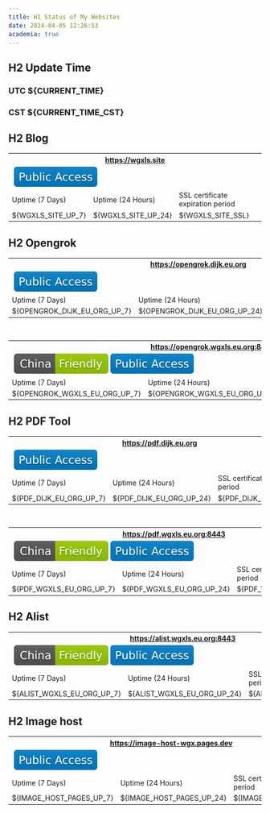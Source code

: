 ```yaml
---
title: H1 Status of My Websites 
date: 2024-04-05 12:26:53
academia: true
---
```


## H2 Update Time

### UTC ${CURRENT_TIME}

### CST ${CURRENT_TIME_CST}

## H2 Blog

<table>
  <tr>
    <th colspan="3"> 
      <a href="https://wgxls.site">https://wgxls.site </a> 
    </th>
  </tr>
  <tr>
    <td colspan="3">
    <img src="/img/${STATUS_WGXLS_SITE}" alt="">
    <img src="/img/Public-Access-blue.svg" alt=""> 
    </td>
  </tr>
  <tr>
    <td> Uptime (7 Days) </td>
    <td> Uptime (24 Hours) </td>
    <td> SSL certificate expiration period </td>
  </tr>
  <tr>
    <td> ${WGXLS_SITE_UP_7} </td>
    <td> ${WGXLS_SITE_UP_24} </td>
    <td> ${WGXLS_SITE_SSL} </td>
  </tr>
</table>

## H2 Opengrok


<table>
    <tr>
        <th colspan="3"> 
            <a href="https://opengrok.dijk.eu.org"> https://opengrok.dijk.eu.org </a>
        </th>
    </tr>
    <tr>
        <td colspan="3">
        <img src="/img/${STATUS_OPENGROK_DIJK_EU_ORG}" alt="">
        <img src="/img/Public-Access-blue.svg" alt=""> 
        </td>
    </tr>
    <tr>
        <td> Uptime (7 Days) </td>
        <td> Uptime (24 Hours) </td>
        <td> SSL certificate expiration period </td>
    </tr>
    <tr>
        <td> ${OPENGROK_DIJK_EU_ORG_UP_7} </td>
        <td> ${OPENGROK_DIJK_EU_ORG_UP_24} </td>
        <td> ${OPENGROK_DIJK_EU_ORG_SSL} </td>
    </tr>
</table>

<br>

<table>
    <tr>
        <th colspan="3"> 
            <a href="https://opengrok.wgxls.eu.org:8443"> https://opengrok.wgxls.eu.org:8443 </a>
        </th>
    </tr>
    <tr>
        <td colspan="3">
        <img src="/img/${STATUS_OPENGROK_WGXLS_EU_ORG}" alt="">
        <img src="/img/China-Friendly-green.svg" alt=""> 
        <img src="/img/Public-Access-blue.svg" alt=""> 
        </td>
    </tr>
    <tr>
        <td> Uptime (7 Days) </td>
        <td> Uptime (24 Hours) </td>
        <td> SSL certificate expiration period </td>
    </tr>
    <tr>
        <td> ${OPENGROK_WGXLS_EU_ORG_UP_7} </td>
        <td> ${OPENGROK_WGXLS_EU_ORG_UP_24} </td>
        <td> ${OPENGROK_WGXLS_EU_ORG_SSL} </td>
    </tr>
</table>

## H2 PDF Tool

<table>
    <tr>
        <th colspan="3">  
            <a href="https://pdf.dijk.eu.org"> https://pdf.dijk.eu.org </a>
        </th>
    </tr>
    <tr>
        <td colspan="3">
        <img src="/img/${STATUS_PDF_DIJK_EU_ORG}" alt="">
        <img src="/img/Public-Access-blue.svg" alt=""> 
        </td>
    </tr>
    <tr>
        <td> Uptime (7 Days) </td>
        <td> Uptime (24 Hours) </td>
        <td> SSL certificate expiration period </td>
    </tr>
    <tr>
        <td> ${PDF_DIJK_EU_ORG_UP_7} </td>
        <td> ${PDF_DIJK_EU_ORG_UP_24} </td>
        <td> ${PDF_DIJK_EU_ORG_SSL} </td>
    </tr>
</table>

<br>

<table>
    <tr>
        <th colspan="3"> 
            <a href="https://pdf.wgxls.eu.org:8443"> https://pdf.wgxls.eu.org:8443 </a>
        </th>
    </tr>
    <tr>
        <td colspan="3">
        <img src="/img/${STATUS_PDF_WGXLS_EU_ORG}" alt="">
        <img src="/img/China-Friendly-green.svg" alt=""> 
        <img src="/img/Public-Access-blue.svg" alt=""> 
        </td>
    </tr>
    <tr>
        <td> Uptime (7 Days) </td>
        <td> Uptime (24 Hours) </td>
        <td> SSL certificate expiration period </td>
    </tr>
    <tr>
        <td> ${PDF_WGXLS_EU_ORG_UP_7} </td>
        <td> ${PDF_WGXLS_EU_ORG_UP_24} </td>
        <td> ${PDF_WGXLS_EU_ORG_SSL} </td>
    </tr>
</table>

## H2 Alist

<table>
    <tr>
        <th colspan="3">  
            <a href="https://alist.wgxls.eu.org:8443"> https://alist.wgxls.eu.org:8443 </a>
        </th>
    </tr>
    <tr>
        <td colspan="3">
        <img src="/img/${STATUS_ALIST_WGXLS_EU_ORG}" alt="">
        <img src="/img/China-Friendly-green.svg" alt=""> 
        <img src="/img/Public-Access-blue.svg" alt=""> 
        </td>
    </tr>
    <tr>
        <td> Uptime (7 Days) </td>
        <td> Uptime (24 Hours) </td>
        <td> SSL certificate expiration period </td>
    </tr>
    <tr>
        <td> ${ALIST_WGXLS_EU_ORG_UP_7} </td>
        <td> ${ALIST_WGXLS_EU_ORG_UP_24} </td>
        <td> ${ALIST_WGXLS_EU_ORG_SSL} </td>
    </tr>
</table>

## H2 Image host

<table>
    <tr>
        <th colspan="3">  
            <a href="https://image-host-wgx.pages.dev"> https://image-host-wgx.pages.dev </a>
        </th>
    </tr>
    <tr>
        <td colspan="3">
        <img src="/img/${STATUS_IMAGE_HOST_PAGES}" alt="">
        <img src="/img/Public-Access-blue.svg" alt=""> 
        </td>
    </tr>
    <tr>
        <td> Uptime (7 Days) </td>
        <td> Uptime (24 Hours) </td>
        <td> SSL certificate expiration period </td>
    </tr>
    <tr>
        <td> ${IMAGE_HOST_PAGES_UP_7} </td>
        <td> ${IMAGE_HOST_PAGES_UP_24} </td>
        <td> ${IMAGE_HOST_PAGES_SSL} </td>
    </tr>
</table>